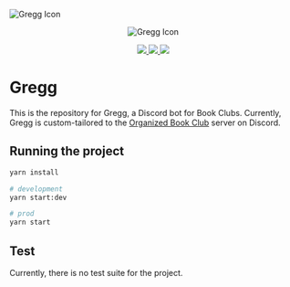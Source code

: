 ![Gregg Icon](./docs/_media/gregg.ico)
<p align="center">
    <img src="./docs/_media/gregg.ico" alt="Gregg Icon"/>
</p>

<p align="center">
<a href="https://github.com/orgbookclub/gregg/actions/workflows/gregg-develop-ci.yml">
<img src="https://github.com/orgbookclub/gregg/actions/workflows/gregg-develop-ci.yml/badge.svg">
</a>

<a href="https://github.com/orgbookclub/gregg/actions/workflows/gregg-deploy-azure.yml">
<img src="https://github.com/orgbookclub/gregg/actions/workflows/gregg-deploy-azure.yml/badge.svg">
</a>

<a href="https://github.com/orgbookclub/gregg/actions/workflows/gregg-prod-deploy-azure.yml">
<img src="https://github.com/orgbookclub/gregg/actions/workflows/gregg-prod-deploy-azure.yml/badge.svg">
</a>
</p>

# Gregg

This is the repository for Gregg, a Discord bot for Book Clubs. Currently, Gregg is custom-tailored to the [Organized Book Club](https://discord.gg/BookClubs) server on Discord.

## Running the project

```bash
yarn install

# development
yarn start:dev

# prod
yarn start
```

## Test

Currently, there is no test suite for the project.
